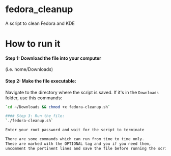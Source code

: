 # fedora_cleanup
A script to clean Fedora and KDE

# How to run it

#### Step 1: Download the file into your computer 
(i.e. home/Downloads)

#### Step 2: Make the file executable: 
Navigate to the directory where the script is saved. 
If it's in the `Downloads` folder, use this commands:
```bash
`cd ~/Downloads && chmod +x fedora-cleanup.sh`

#### Step 3: Run the file:
`./fedora-cleanup.sh`

Enter your root password and wait for the script to terminate

There are some commands which can run from time to time only.
These are marked with the OPTIONAL tag and you if you need them, 
uncomment the pertinent lines and save the file before running the script.